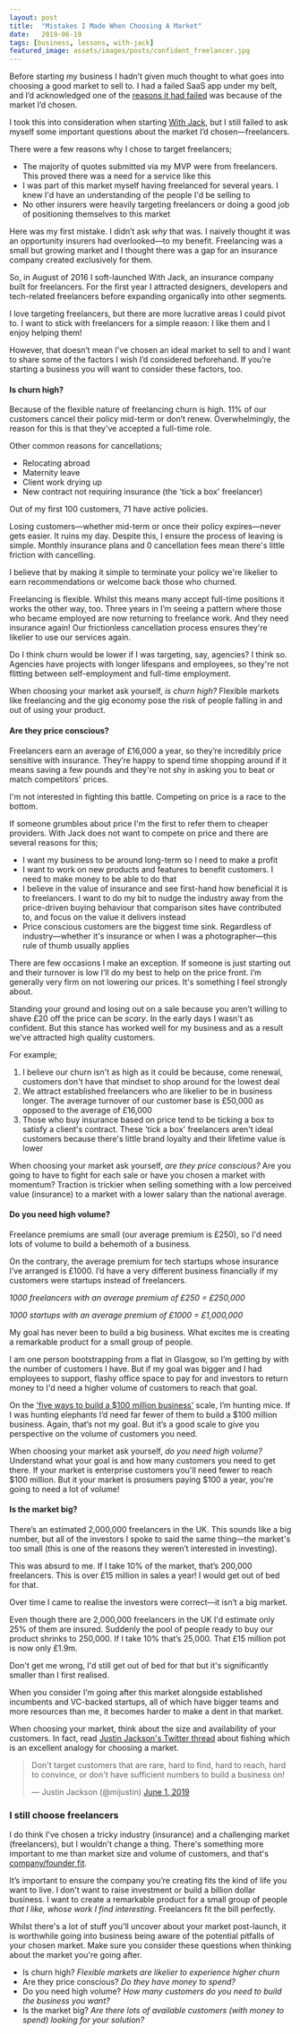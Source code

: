 ```yaml
---
layout: post
title:  "Mistakes I Made When Choosing A Market"
date:   2019-06-19
tags: [business, lessons, with-jack]
featured_image: assets/images/posts/confident_freelancer.jpg
---
```


Before starting my business I hadn’t given much thought to what goes into choosing a good market to sell to. I had a failed SaaS app under my belt, and I’d acknowledged one of the <a href="/should-you-build-a-product-for-a-user-segement-youre-not-a-part-of">reasons it had failed</a> was because of the market I’d chosen.

I took this into consideration when starting <a href="https://withjack.co.uk">With Jack</a>, but I still failed to ask myself some important questions about the market I’d chosen—freelancers.

There were a few reasons why I chose to target freelancers;

* The majority of quotes submitted via my MVP were from freelancers. This proved there was a need for a service like this
* I was part of this market myself having freelanced for several years. I knew I'd have an understanding of the people I'd be selling to
* No other insurers were heavily targeting freelancers or doing a good job of positioning themselves to this market

Here was my first mistake. I didn’t ask _why_ that was. I naively thought it was an opportunity insurers had overlooked—to my benefit. Freelancing was a small but growing market and I thought there was a gap for an insurance company created exclusively for them.

So, in August of 2016 I soft-launched With Jack, an insurance company built for freelancers. For the first year I attracted designers, developers and tech-related freelancers before expanding organically into other segments.

I love targeting freelancers, but there are more lucrative areas I could pivot to. I want to stick with freelancers for a simple reason: I like them and I enjoy helping them!

However, that doesn’t mean I've chosen an ideal market to sell to and I want to share some of the factors I wish I’d considered beforehand. If you’re starting a business you will want to consider these factors, too.

<h4>Is churn high?</h4>

Because of the flexible nature of freelancing churn is high. 11% of our customers cancel their policy mid-term or don’t renew. Overwhelmingly, the reason for this is that they've accepted a full-time role.

Other common reasons for cancellations;

* Relocating abroad
* Maternity leave
* Client work drying up
* New contract not requiring insurance (the 'tick a box' freelancer)

Out of my first 100 customers, 71 have active policies.

Losing customers—whether mid-term or once their policy expires—never gets easier. It ruins my day. Despite this, I ensure the process of leaving is simple. Monthly insurance plans and 0 cancellation fees mean there's little friction with cancelling.

I believe that by making it simple to terminate your policy we're likelier to earn recommendations or welcome back those who churned.

Freelancing is flexible. Whilst this means many accept full-time positions it works the other way, too. Three years in I’m seeing a pattern where those who became employed are now returning to freelance work. And they need insurance again! Our frictionless cancellation process ensures they're likelier to use our services again.

Do I think churn would be lower if I was targeting, say, agencies? I think so. Agencies have projects with longer lifespans and employees, so they're not flitting between self-employment and full-time employment. 

When choosing your market ask yourself, _is churn high?_ Flexible markets like freelancing and the gig economy pose the risk of people falling in and out of using your product.

<h4>Are they price conscious?</h4>

Freelancers earn an average of £16,000 a year, so they’re incredibly price sensitive with insurance. They’re happy to spend time shopping around if it means saving a few pounds and they're not shy in asking you to beat or match competitors' prices.

I'm not interested in fighting this battle. Competing on price is a race to the bottom.

If someone grumbles about price I'm the first to refer them to cheaper providers. With Jack does not want to compete on price and there are several reasons for this;

* I want my business to be around long-term so I need to make a profit
* I want to work on new products and features to benefit customers. I need to make money to be able to do that
* I believe in the value of insurance and see first-hand how beneficial it is to freelancers. I want to do my bit to nudge the industry away from the price-driven buying behaviour that comparison sites have contributed to, and focus on the value it delivers instead
* Price conscious customers are the biggest time sink. Regardless of industry—whether it's insurance or when I was a photographer—this rule of thumb usually applies

There are few occasions I make an exception. If someone is just starting out and their turnover is low I’ll do my best to help on the price front. I’m generally very firm on not lowering our prices. It's something I feel strongly about.

Standing your ground and losing out on a sale because you aren’t willing to shave £20 off the price can be _scary_. In the early days I wasn't as confident. But this stance has worked well for my business and as a result we’ve attracted high quality customers.

For example;

1. I believe our churn isn't as high as it could be because, come renewal, customers don't have that mindset to shop around for the lowest deal
2. We attract established freelancers who are likelier to be in business longer. The average turnover of our customer base is £50,000 as opposed to the average of £16,000
3. Those who buy insurance based on price tend to be ticking a box to satisfy a client's contract. These 'tick a box' freelancers aren't ideal customers because there's little brand loyalty and their lifetime value is lower

When choosing your market ask yourself, _are they price conscious?_ Are you going to have to fight for each sale or have you chosen a market with momentum? Traction is trickier when selling something with a low perceived value (insurance) to a market with a lower salary than the national average.

<h4>Do you need high volume?</h4>

Freelance premiums are small (our average premium is £250), so I'd need lots of volume to build a behemoth of a business.

On the contrary, the average premium for tech startups whose insurance I’ve arranged is £1000. I’d have a very different business financially if my customers were startups instead of freelancers.

_1000 freelancers with an average premium of £250 = £250,000_

_1000 startups with an average premium of £1000 = £1,000,000_

My goal has never been to build a big business. What excites me is creating a remarkable product for a small group of people.

I am one person bootstrapping from a flat in Glasgow, so I’m getting by with the number of customers I have. But if my goal was bigger and I had employees to support, flashy office space to pay for and investors to return money to I'd need a higher volume of customers to reach that goal.

On the <a href="http://christophjanz.blogspot.com/2014/10/five-ways-to-build-100-million-business.html">'five ways to build a $100 million business'</a> scale, I’m hunting mice. If I was hunting elephants I’d need far fewer of them to build a $100 million business. Again, that’s not my goal. But it’s a good scale to give you perspective on the volume of customers you need.

When choosing your market ask yourself, _do you need high volume?_ Understand what your goal is and how many customers you need to get there. If your market is enterprise customers you'll need fewer to reach $100 million. But it your market is prosumers paying $100 a year, you're going to need a lot of volume!

<h4>Is the market big?</h4>

There’s an estimated 2,000,000 freelancers in the UK. This sounds like a big number, but all of the investors I spoke to said the same thing—the market's too small (this is one of the reasons they weren’t interested in investing).

This was absurd to me. If I take 10% of the market, that’s 200,000 freelancers. This is over £15 million in sales a year! I would get out of bed for that.

Over time I came to realise the investors were correct—it isn’t a big market.

Even though there are 2,000,000 freelancers in the UK I'd estimate only 25% of them are insured. Suddenly the pool of people ready to buy our product shrinks to 250,000. If I take 10% that’s 25,000. That £15 million pot is now only £1.9m.

Don't get me wrong, I'd still get out of bed for that but it's significantly smaller than I first realised.

When you consider I’m going after this market alongside established incumbents and VC-backed startups, all of which have bigger teams and more resources than me, it becomes harder to make a dent in that market.

When choosing your market, think about the size and availability of your customers. In fact, read <a href="https://twitter.com/mijustin/status/1134879779209920514">Justin Jackson's Twitter thread</a> about fishing which is an excellent analogy for choosing a market.

<blockquote class="twitter-tweet" data-lang="en"><p lang="en" dir="ltr">Don&#39;t target customers that are rare, hard to find, hard to reach, hard to convince, or don&#39;t have sufficient numbers to build a business on!</p>&mdash; Justin Jackson (@mijustin) <a href="https://twitter.com/mijustin/status/1134881883169337344?ref_src=twsrc%5Etfw">June 1, 2019</a></blockquote>
<script async src="https://platform.twitter.com/widgets.js" charset="utf-8"></script>


<h3>I still choose freelancers</h3>

I do think I've chosen a tricky industry (insurance) and a challenging market (freelancers), but I wouldn't change a thing. There's something more important to me than market size and volume of customers, and that's <a href="/company-founder-fit">company/founder fit</a>.

It’s important to ensure the company you’re creating fits the kind of life you want to live. I don't want to raise investment or build a billion dollar business. I want to create a remarkable product for a small group of people _that I like, whose work I find interesting_. Freelancers fit the bill perfectly.

Whilst there's a lot of stuff you'll uncover about your market post-launch, it is worthwhile going into business being aware of the potential pitfalls of your chosen market. Make sure you consider these questions when thinking about the market you're going after.

* Is churn high? _Flexible markets are likelier to experience higher churn_
* Are they price conscious? _Do they have money to spend?_
* Do you need high volume? _How many customers do you need to build the business you want?_
* Is the market big? _Are there lots of available customers (with money to spend) looking for your solution?_